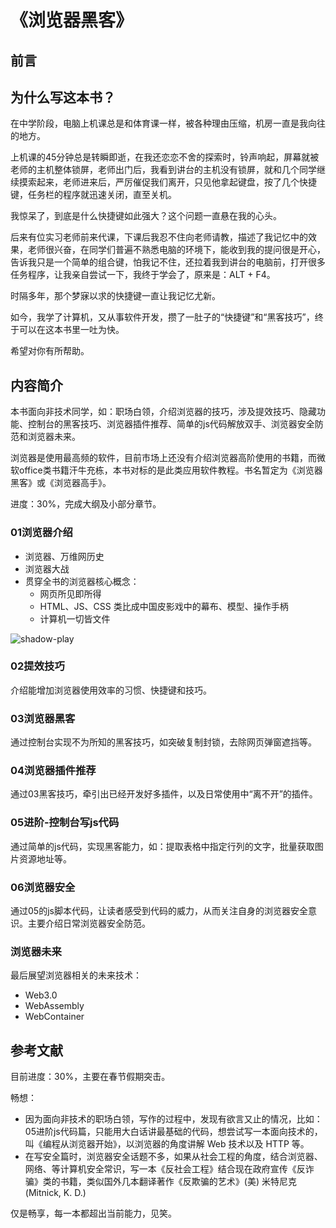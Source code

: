 # 《浏览器黑客》

## 前言

## 为什么写这本书？

在中学阶段，电脑上机课总是和体育课一样，被各种理由压缩，机房一直是我向往的地方。

上机课的45分钟总是转瞬即逝，在我还恋恋不舍的探索时，铃声响起，屏幕就被老师的主机整体锁屏，老师出门后，我看到讲台的主机没有锁屏，就和几个同学继续摸索起来，老师进来后，严厉催促我们离开，只见他拿起键盘，按了几个快捷键，任务栏的程序就迅速关闭，直至关机。

我惊呆了，到底是什么快捷键如此强大？这个问题一直悬在我的心头。

后来有位实习老师前来代课，下课后我忍不住向老师请教，描述了我记忆中的效果，老师很兴奋，在同学们普遍不熟悉电脑的环境下，能收到我的提问很是开心，告诉我只是一个简单的组合键，怕我记不住，还拉着我到讲台的电脑前，打开很多任务程序，让我亲自尝试一下，我终于学会了，原来是：ALT + F4。

时隔多年，那个梦寐以求的快捷键一直让我记忆尤新。

如今，我学了计算机，又从事软件开发，攒了一肚子的“快捷键”和“黑客技巧”，终于可以在这本书里一吐为快。

希望对你有所帮助。

## 内容简介

本书面向非技术同学，如：职场白领，介绍浏览器的技巧，涉及提效技巧、隐藏功能、控制台的黑客技巧、浏览器插件推荐、简单的js代码解放双手、浏览器安全防范和浏览器未来。

浏览器是使用最高频的软件，目前市场上还没有介绍浏览器高阶使用的书籍，而微软office类书籍汗牛充栋，本书对标的是此类应用软件教程。书名暂定为《浏览器黑客》或《浏览器高手》。

进度：30%，完成大纲及小部分章节。

### 01浏览器介绍

- 浏览器、万维网历史
- 浏览器大战
- 贯穿全书的浏览器核心概念：
	- 网页所见即所得
	- HTML、JS、CSS 类比成中国皮影戏中的幕布、模型、操作手柄
	- 计算机一切皆文件

![shadow-play](../image/part01/shadow-play.png)

### 02提效技巧

介绍能增加浏览器使用效率的习惯、快捷键和技巧。

### 03浏览器黑客

通过控制台实现不为所知的黑客技巧，如突破复制封锁，去除网页弹窗遮挡等。

### 04浏览器插件推荐

通过03黑客技巧，牵引出已经开发好多插件，以及日常使用中“离不开”的插件。

### 05进阶-控制台写js代码

通过简单的js代码，实现黑客能力，如：提取表格中指定行列的文字，批量获取图片资源地址等。

### 06浏览器安全

通过05的js脚本代码，让读者感受到代码的威力，从而关注自身的浏览器安全意识。主要介绍日常浏览器安全防范。

### 浏览器未来

最后展望浏览器相关的未来技术：
- Web3.0
- WebAssembly
- WebContainer

## 参考文献


目前进度：30%，主要在春节假期突击。

畅想：
- 因为面向非技术的职场白领，写作的过程中，发现有欲言又止的情况，比如：05进阶js代码篇，只能用大白话讲最基础的代码，想尝试写一本面向技术的，叫《编程从浏览器开始》，以浏览器的角度讲解 Web 技术以及 HTTP 等。
- 在写安全篇时，浏览器安全话题不多，如果从社会工程的角度，结合浏览器、网络、等计算机安全常识，写一本《反社会工程》结合现在政府宣传《反诈骗》类的书籍，类似国外几本翻译著作《反欺骗的艺术》(美) 米特尼克(Mitnick, K. D.)

仅是畅享，每一本都超出当前能力，见笑。